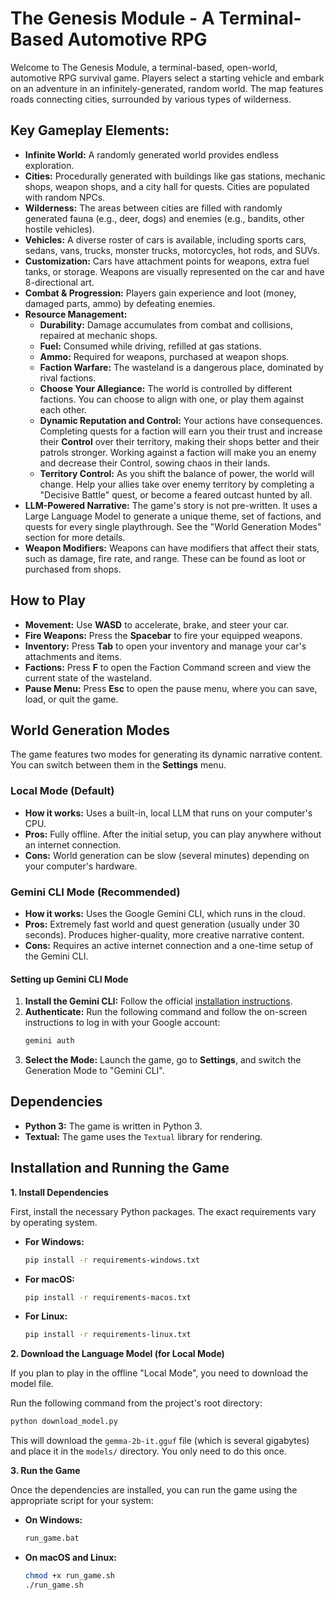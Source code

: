 # The Genesis Module - A Terminal-Based Automotive RPG

Welcome to The Genesis Module, a terminal-based, open-world, automotive RPG survival game. Players select a starting vehicle and embark on an adventure in an infinitely-generated, random world. The map features roads connecting cities, surrounded by various types of wilderness.

## Key Gameplay Elements:

-   **Infinite World:** A randomly generated world provides endless exploration.
-   **Cities:** Procedurally generated with buildings like gas stations, mechanic shops, weapon shops, and a city hall for quests. Cities are populated with random NPCs.
-   **Wilderness:** The areas between cities are filled with randomly generated fauna (e.g., deer, dogs) and enemies (e.g., bandits, other hostile vehicles).
-   **Vehicles:** A diverse roster of cars is available, including sports cars, sedans, vans, trucks, monster trucks, motorcycles, hot rods, and SUVs.
-   **Customization:** Cars have attachment points for weapons, extra fuel tanks, or storage. Weapons are visually represented on the car and have 8-directional art.
-   **Combat & Progression:** Players gain experience and loot (money, damaged parts, ammo) by defeating enemies.
-   **Resource Management:**
    -   **Durability:** Damage accumulates from combat and collisions, repaired at mechanic shops.
    -   **Fuel:** Consumed while driving, refilled at gas stations.
    -   **Ammo:** Required for weapons, purchased at weapon shops.
    -   **Faction Warfare:** The wasteland is a dangerous place, dominated by rival factions.
    -   **Choose Your Allegiance:** The world is controlled by different factions. You can choose to align with one, or play them against each other.
    -   **Dynamic Reputation and Control:** Your actions have consequences. Completing quests for a faction will earn you their trust and increase their **Control** over their territory, making their shops better and their patrols stronger. Working against a faction will make you an enemy and decrease their Control, sowing chaos in their lands.
    -   **Territory Control:** As you shift the balance of power, the world will change. Help your allies take over enemy territory by completing a "Decisive Battle" quest, or become a feared outcast hunted by all.
-   **LLM-Powered Narrative:** The game's story is not pre-written. It uses a Large Language Model to generate a unique theme, set of factions, and quests for every single playthrough. See the "World Generation Modes" section for more details.
-   **Weapon Modifiers:** Weapons can have modifiers that affect their stats, such as damage, fire rate, and range. These can be found as loot or purchased from shops.

## How to Play

-   **Movement:** Use **WASD** to accelerate, brake, and steer your car.
-   **Fire Weapons:** Press the **Spacebar** to fire your equipped weapons.
-   **Inventory:** Press **Tab** to open your inventory and manage your car's attachments and items.
-   **Factions:** Press **F** to open the Faction Command screen and view the current state of the wasteland.
-   **Pause Menu:** Press **Esc** to open the pause menu, where you can save, load, or quit the game.

## World Generation Modes

The game features two modes for generating its dynamic narrative content. You can switch between them in the **Settings** menu.

### Local Mode (Default)
-   **How it works:** Uses a built-in, local LLM that runs on your computer's CPU.
-   **Pros:** Fully offline. After the initial setup, you can play anywhere without an internet connection.
-   **Cons:** World generation can be slow (several minutes) depending on your computer's hardware.

### Gemini CLI Mode (Recommended)
-   **How it works:** Uses the Google Gemini CLI, which runs in the cloud.
-   **Pros:** Extremely fast world and quest generation (usually under 30 seconds). Produces higher-quality, more creative narrative content.
-   **Cons:** Requires an active internet connection and a one-time setup of the Gemini CLI.

#### Setting up Gemini CLI Mode
1.  **Install the Gemini CLI:** Follow the official [installation instructions](https://ai.google.dev/tutorials/gemini_cli_quickstart).
2.  **Authenticate:** Run the following command and follow the on-screen instructions to log in with your Google account:
    ```bash
    gemini auth
    ```
3.  **Select the Mode:** Launch the game, go to **Settings**, and switch the Generation Mode to "Gemini CLI".

## Dependencies

-   **Python 3:** The game is written in Python 3.
-   **Textual:** The game uses the `Textual` library for rendering.

## Installation and Running the Game

**1. Install Dependencies**

First, install the necessary Python packages. The exact requirements vary by operating system.

*   **For Windows:**
    ```bash
    pip install -r requirements-windows.txt
    ```
*   **For macOS:**
    ```bash
    pip install -r requirements-macos.txt
    ```
*   **For Linux:**
    ```bash
    pip install -r requirements-linux.txt
    ```

**2. Download the Language Model (for Local Mode)**

If you plan to play in the offline "Local Mode", you need to download the model file.

Run the following command from the project's root directory:
```bash
python download_model.py
```
This will download the `gemma-2b-it.gguf` file (which is several gigabytes) and place it in the `models/` directory. You only need to do this once.

**3. Run the Game**

Once the dependencies are installed, you can run the game using the appropriate script for your system:

*   **On Windows:**
    ```bash
    run_game.bat
    ```
*   **On macOS and Linux:**
    ```bash
    chmod +x run_game.sh
    ./run_game.sh
    ```
